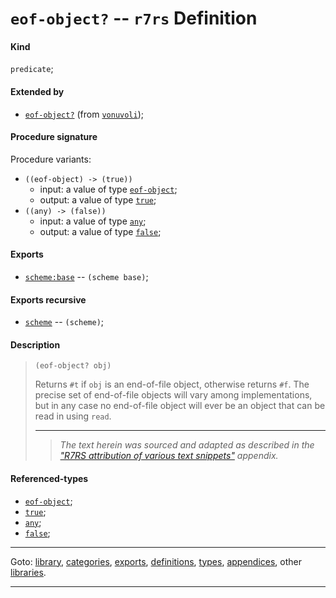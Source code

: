 

<a id='definition__r7rs__eof-object_3f'></a>

# `eof-object?` -- `r7rs` Definition


<a id='definition__r7rs__eof-object_3f__kind'></a>

#### Kind

`predicate`;


<a id='definition__r7rs__eof-object_3f__extended-by'></a>

#### Extended by

 * [`eof-object?`](../../vonuvoli/definitions/eof-object_3f.md#definition__vonuvoli__eof-object_3f) (from [`vonuvoli`](../../vonuvoli/_index.md#library__vonuvoli));


<a id='definition__r7rs__eof-object_3f__procedure-signature'></a>

#### Procedure signature

Procedure variants:
 * `((eof-object) -> (true))`
   * input: a value of type [`eof-object`](../../r7rs/types/eof-object.md#type__r7rs__eof-object);
   * output: a value of type [`true`](../../r7rs/types/true.md#type__r7rs__true);
 * `((any) -> (false))`
   * input: a value of type [`any`](../../r7rs/types/any.md#type__r7rs__any);
   * output: a value of type [`false`](../../r7rs/types/false.md#type__r7rs__false);


<a id='definition__r7rs__eof-object_3f__exports'></a>

#### Exports

 * [`scheme:base`](../../r7rs/exports/scheme_3a_base.md#export__r7rs__scheme_3a_base) -- `(scheme base)`;


<a id='definition__r7rs__eof-object_3f__exports-recursive'></a>

#### Exports recursive

 * [`scheme`](../../r7rs/exports/scheme.md#export__r7rs__scheme) -- `(scheme)`;


<a id='definition__r7rs__eof-object_3f__description'></a>

#### Description

> ````
> (eof-object? obj)
> ````
> 
> 
> Returns `#t` if `obj` is an end-of-file object, otherwise returns
> `#f`.  The precise set of end-of-file objects will vary among
> implementations, but in any case no end-of-file object will ever be an object
> that can be read in using `read`.
> 
> 
> ----
> > *The text herein was sourced and adapted as described in the ["R7RS attribution of various text snippets"](../../r7rs/appendices/attribution.md#appendix__r7rs__attribution) appendix.*


<a id='definition__r7rs__eof-object_3f__referenced-types'></a>

#### Referenced-types

 * [`eof-object`](../../r7rs/types/eof-object.md#type__r7rs__eof-object);
 * [`true`](../../r7rs/types/true.md#type__r7rs__true);
 * [`any`](../../r7rs/types/any.md#type__r7rs__any);
 * [`false`](../../r7rs/types/false.md#type__r7rs__false);

----

Goto: [library](../../r7rs/_index.md#library__r7rs), [categories](../../r7rs/categories/_index.md#toc__r7rs__categories), [exports](../../r7rs/exports/_index.md#toc__r7rs__exports), [definitions](../../r7rs/definitions/_index.md#toc__r7rs__definitions), [types](../../r7rs/types/_index.md#toc__r7rs__types), [appendices](../../r7rs/appendices/_index.md#toc__r7rs__appendices), other [libraries](../../_libraries.md#toc__libraries).

----

